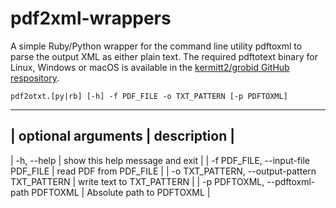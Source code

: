 # pdf2xml-wrappers

A simple Ruby/Python wrapper for the command line utility pdftoxml to parse the output XML as either plain text. The required pdftotext binary for Linux, Windows or macOS is available in the [kermitt2/grobid GitHub respository](https://github.com/kermitt2/grobid/tree/master/grobid-home/pdf2xml).

`pdf2otxt.[py|rb] [-h] -f PDF_FILE -o TXT_PATTERN [-p PDFTOXML]`

-----------------------------------------------------------------------------------
| optional arguments                             | description                    |
-----------------------------------------------------------------------------------
|  -h, --help                                   | show this help message and exit |
|  -f PDF_FILE, --input-file PDF_FILE           | read PDF from PDF_FILE          |
|  -o TXT_PATTERN, --output-pattern TXT_PATTERN | write text to TXT_PATTERN       |
|  -p PDFTOXML, --pdftoxml-path PDFTOXML        | Absolute path to PDFTOXML       |


